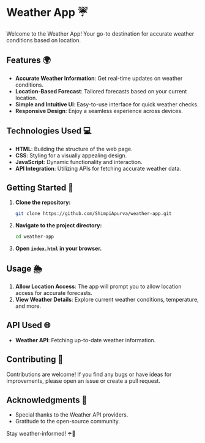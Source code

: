 # Weather App ☔️

Welcome to the Weather App! Your go-to destination for accurate weather conditions based on location.

## Features 🌍
- **Accurate Weather Information**: Get real-time updates on weather conditions.
- **Location-Based Forecast**: Tailored forecasts based on your current location.
- **Simple and Intuitive UI**: Easy-to-use interface for quick weather checks.
- **Responsive Design**: Enjoy a seamless experience across devices.

## Technologies Used 💻
- **HTML**: Building the structure of the web page.
- **CSS**: Styling for a visually appealing design.
- **JavaScript**: Dynamic functionality and interaction.
- **API Integration**: Utilizing APIs for fetching accurate weather data.

## Getting Started 🚀
1. **Clone the repository:**
    ```bash
    git clone https://github.com/ShimpiApurva/weather-app.git
    ```

2. **Navigate to the project directory:**
    ```bash
    cd weather-app
    ```

3. **Open `index.html` in your browser.**

## Usage 🌦️
1. **Allow Location Access**: The app will prompt you to allow location access for accurate forecasts.
2. **View Weather Details**: Explore current weather conditions, temperature, and more.

## API Used 🌐
- **Weather API**: Fetching up-to-date weather information.

## Contributing 🤝
Contributions are welcome! If you find any bugs or have ideas for improvements, please open an issue or create a pull request.

## Acknowledgments 🙌
- Special thanks to the Weather API providers.
- Gratitude to the open-source community.

Stay weather-informed! ☂️🌈
